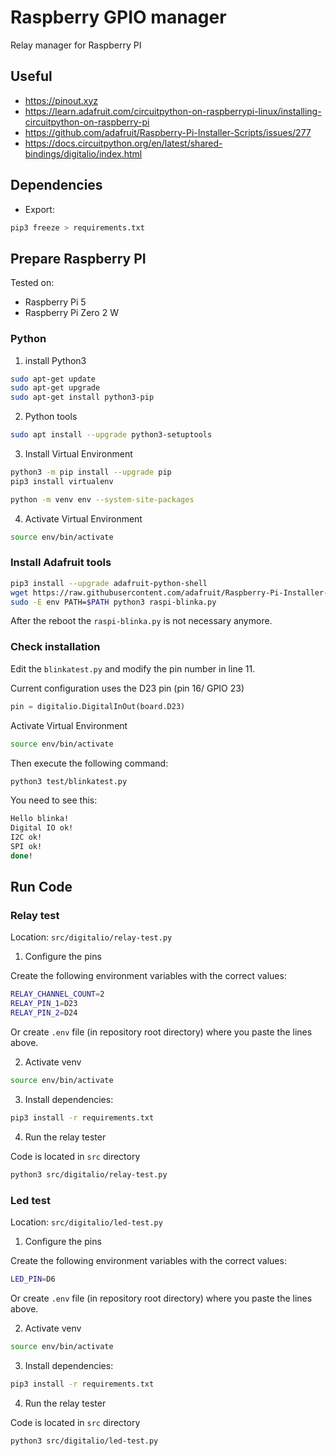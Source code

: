 # Raspberry GPIO manager
Relay manager for Raspberry PI


## Useful

- https://pinout.xyz
- https://learn.adafruit.com/circuitpython-on-raspberrypi-linux/installing-circuitpython-on-raspberry-pi
- https://github.com/adafruit/Raspberry-Pi-Installer-Scripts/issues/277
- https://docs.circuitpython.org/en/latest/shared-bindings/digitalio/index.html

## Dependencies

- Export: 

```bash
pip3 freeze > requirements.txt
```

## Prepare Raspberry PI 

Tested on:
- Raspberry Pi 5
- Raspberry Pi Zero 2 W


### Python 

1. install Python3

```bash
sudo apt-get update
sudo apt-get upgrade
sudo apt-get install python3-pip
```

2. Python tools

```bash
sudo apt install --upgrade python3-setuptools
```

3. Install Virtual Environment

```bash
python3 -m pip install --upgrade pip
pip3 install virtualenv
```

```bash
python -m venv env --system-site-packages
```

4. Activate Virtual Environment

```bash
source env/bin/activate
```

### Install Adafruit tools

```bash
pip3 install --upgrade adafruit-python-shell
wget https://raw.githubusercontent.com/adafruit/Raspberry-Pi-Installer-Scripts/master/raspi-blinka.py
sudo -E env PATH=$PATH python3 raspi-blinka.py
```

After the reboot the `raspi-blinka.py` is not necessary anymore.


### Check installation

Edit the `blinkatest.py` and modify the pin number in line 11.

Current configuration uses the D23 pin (pin 16/ GPIO 23)
```python
pin = digitalio.DigitalInOut(board.D23)
```

Activate Virtual Environment

```bash
source env/bin/activate
```

Then execute the following command:

```bash
python3 test/blinkatest.py 
```

You need to see this:

```bash
Hello blinka!
Digital IO ok!
I2C ok!
SPI ok!
done!
```


## Run Code

### Relay test

Location: `src/digitalio/relay-test.py`

1. Configure the pins

Create the following environment variables with the correct values:

```bash
RELAY_CHANNEL_COUNT=2
RELAY_PIN_1=D23
RELAY_PIN_2=D24
```

Or create `.env` file (in repository root directory) where you paste the lines above.

2. Activate venv

```bash
source env/bin/activate
```

3. Install dependencies:

```bash
pip3 install -r requirements.txt
```

4. Run the relay tester

Code is located in `src` directory

```bash
python3 src/digitalio/relay-test.py 
```

### Led test

Location: `src/digitalio/led-test.py`

1. Configure the pins

Create the following environment variables with the correct values:

```bash
LED_PIN=D6
```

Or create `.env` file (in repository root directory) where you paste the lines above.

2. Activate venv

```bash
source env/bin/activate
```

3. Install dependencies:

```bash
pip3 install -r requirements.txt
```

4. Run the relay tester

Code is located in `src` directory

```bash
python3 src/digitalio/led-test.py 
```